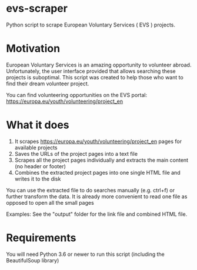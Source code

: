# evs-scraper
Python script to scrape European Voluntary Services ( EVS ) projects.

# Motivation
European Voluntary Services is an amazing opportunity to volunteer abroad. Unfortunately, the user interface provided that allows searching these projects is suboptimal. This script was created to help those who want to find their dream volunteer project.

You can find volunteering opportunities on the EVS portal: https://europa.eu/youth/volunteering/project_en

# What it does
1. It scrapes https://europa.eu/youth/volunteering/project_en pages for available projects
2. Saves the URLs of the project pages into a text file
3. Scrapes all the project pages individually and extracts the main content (no header or footer)
4. Combines the extracted project pages into one single HTML file and writes it to the disk

You can use the extracted file to do searches manually (e.g. ctrl+f) or further transform the data. 
It is already more convenient to read one file as opposed to open all the small pages

Examples:
See the "output" folder for the link file and combined HTML file.


# Requirements
You will need Python 3.6 or newer to run this script (including the BeautifulSoup library)


